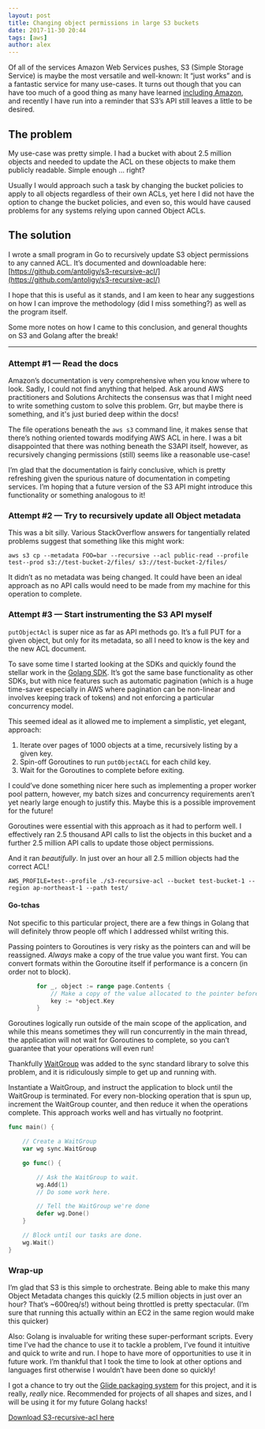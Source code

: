 ```yaml
---
layout: post
title: Changing object permissions in large S3 buckets
date: 2017-11-30 20:44
tags: [aws]
author: alex
---
```


Of all of the services Amazon Web Services pushes, S3 (Simple Storage Service) is maybe the most versatile and well-known: It “just works” and is a fantastic service for many use-cases.
It turns out though that you can have too much of a good thing as many have learned [including Amazon](https://www.theregister.co.uk/2017/03/01/aws_s3_outage/), and recently I have run into a reminder that S3’s API still leaves a little to be desired.

## The problem
My use-case was pretty simple.  I had a bucket with about 2.5 million objects and needed to update the ACL on these objects to make them publicly readable.  Simple enough ... right?

Usually I would approach such a task by changing the bucket policies to apply to all objects regardless of their own ACLs, yet here I did not have the option to change the bucket policies, and even so, this would have caused problems for any systems relying upon canned Object ACLs.

## The solution
I wrote a small program in Go to recursively update S3 object permissions to any canned ACL.  It’s documented and downloadable here: [https://github.com/antoligy/s3-recursive-acl/](https://github.com/antoligy/s3-recursive-acl/)

I hope that this is useful as it stands, and I am keen to hear any suggestions on how I can improve the methodology (did I miss something?) as well as the program itself.

Some more notes on how I came to this conclusion, and general thoughts on S3 and Golang after the break!


---

### Attempt #1 — Read the docs
Amazon’s documentation is very comprehensive when you know where to look.  Sadly, I could not find anything that helped.  Ask around AWS practitioners and Solutions Architects the consensus was that I might need to write something custom to solve this problem.  Grr, but maybe there is something, and it's just buried deep within the docs!

The file operations beneath the `aws s3`  command line, it makes sense that there’s nothing oriented towards modifying AWS ACL in here.  I was a bit disappointed that there was nothing beneath the S3API itself, however, as recursively changing permissions (still) seems like a reasonable use-case!

I’m glad that the documentation is fairly conclusive, which is pretty refreshing given the spurious nature of documentation in competing services.  I’m hoping that a future version of the S3 API might introduce this functionality or something analogous to it!

### Attempt #2 — Try to recursively update all Object metadata
This was a bit silly.  Various StackOverflow answers for tangentially related problems suggest that something like this might work:
```bash{promptUser: alex}
aws s3 cp --metadata FOO=bar --recursive --acl public-read --profile test--prod s3://test-bucket-2/files/ s3://test-bucket-2/files/
```
It didn’t as no metadata was being changed.  It could have been an ideal approach as no API calls would need to be made from my machine for this operation to complete.

### Attempt #3 — Start instrumenting the S3 API myself
`putObjectAcl` is super nice as far as API methods go.  It’s a full PUT for a given object, but only for its metadata, so all I need to know is the key and the new ACL document.

To save some time I started looking at the SDKs and quickly found the stellar work in the [Golang SDK]( https://aws.amazon.com/sdk-for-go/).
It’s got the same base functionality as other SDKs, but with nice features such as automatic pagination (which is a huge time-saver especially in AWS where pagination can be non-linear and involves keeping track of tokens) and not enforcing a particular concurrency model.

This seemed ideal as it allowed me to implement a simplistic, yet elegant, approach:

1. Iterate over pages of 1000 objects at a time, recursively listing by a given key.
2. Spin-off Goroutines to run `putObjectACL` for each child key.
3. Wait for the Goroutines to complete before exiting.

I could’ve done something nicer here such as implementing a proper worker pool pattern, however, my batch sizes and concurrency requirements aren’t yet nearly large enough to justify this.  Maybe this is a possible improvement for the future!

Goroutines were essential with this approach as it had to perform well. I effectively ran 2.5 thousand API calls to list the objects in this bucket and a further 2.5 million API calls to update those object permissions.

And it ran _beautifully_.  In just over an hour all 2.5 million objects had the correct ACL!
```bash{promptUser: alex}
AWS_PROFILE=test--profile ./s3-recursive-acl --bucket test-bucket-1 --region ap-northeast-1 --path test/
```

#### Go-tchas

Not specific to this particular project, there are a few things in Golang that will definitely throw people off which I addressed whilst writing this.

Passing pointers to Goroutines is very risky as the pointers can and will be reassigned.  _Always_ make a copy of the true value you want first.  You can convert formats within the Goroutine itself if performance is a concern (in order not to block).

```go
        for _, object := range page.Contents {
            // Make a copy of the value allocated to the pointer before we do anything with it!
            key := *object.Key
        }
```

Goroutines logically run outside of the main scope of the application, and while this means sometimes they will run concurrently in the main thread, the application will not wait for Goroutines to complete, so you can’t guarantee that your operations will even run!

Thankfully [WaitGroup](https://golang.org/pkg/sync/#WaitGroup) was added to the sync standard library to solve this problem, and it is ridiculously simple to get up and running with.

Instantiate a WaitGroup, and instruct the application to block until the WaitGroup is terminated.  For every non-blocking operation that is spun up, increment the WaitGroup counter, and then reduce it when the operations complete.  This approach works well and has virtually no footprint.

```go
func main() {

    // Create a WaitGroup
    var wg sync.WaitGroup

    go func() {

        // Ask the WaitGroup to wait.
        wg.Add(1)
        // Do some work here.

        // Tell the WaitGroup we're done
        defer wg.Done()
    }

    // Block until our tasks are done.
    wg.Wait()
}
```


### Wrap-up
I’m glad that S3 is this simple to orchestrate.  Being able to make this many Object Metadata changes this quickly (2.5 million objects in just over an hour?  That’s ~600req/s!) without being throttled is pretty spectacular. (I’m sure that running this actually within an EC2 in the same region would make this quicker)

Also: Golang is invaluable for writing these super-performant scripts.  Every time I’ve had the chance to use it to tackle a problem, I’ve found it intuitive and quick to write and run.  I hope to have more of opportunities to use it in future work.  I’m thankful that I took the time to look at other options and languages first otherwise I wouldn’t have been done so quickly!

I got a chance to try out the [Glide packaging system](https://glide.sh/) for this project, and it is really, _really_ nice.  Recommended for projects of all shapes and sizes, and I will be using it for my future Golang hacks!

[Download S3-recursive-acl here](https://github.com/antoligy/s3-recursive-acl/)
